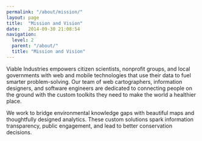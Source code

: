 ```yaml
---
permalink: "/about/mission/"
layout: page
title:  "Mission and Vision"
date:   2014-09-30 21:08:54
navigation:
  level: 2
  parent: "/about/"
  title: "Mission and Vision"
---
```

Viable Industries empowers citizen scientists, nonprofit groups, and local governments with web and mobile technologies that use their data to fuel smarter problem-solving. Our team of web cartographers, information designers, and software engineers are dedicated to connecting people on the ground with the custom toolkits they need to make the world a healthier place.

We work to bridge environmental knowledge gaps with beautiful maps and thoughtfully designed analytics. These custom solutions spark information transparency, public engagement, and lead to better conservation decisions.